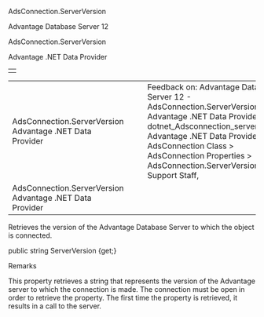 AdsConnection.ServerVersion




Advantage Database Server 12  

AdsConnection.ServerVersion

Advantage .NET Data Provider

|  |
| --- |
|  |

|  |  |  |  |  |
| --- | --- | --- | --- | --- |
| AdsConnection.ServerVersion  Advantage .NET Data Provider |  |  | Feedback on: Advantage Database Server 12 - AdsConnection.ServerVersion Advantage .NET Data Provider dotnet\_Adsconnection\_serverversion Advantage .NET Data Provider > AdsConnection Class > AdsConnection Properties > AdsConnection.ServerVersion / Dear Support Staff, |  |
| AdsConnection.ServerVersion  Advantage .NET Data Provider |  |  |  |  |

Retrieves the version of the Advantage Database Server to which the object is connected.

public string ServerVersion {get;}

Remarks

This property retrieves a string that represents the version of the Advantage server to which the connection is made. The connection must be open in order to retrieve the property. The first time the property is retrieved, it results in a call to the server.